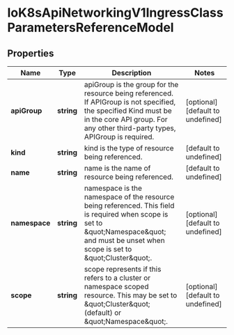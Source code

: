 # IoK8sApiNetworkingV1IngressClassParametersReferenceModel

## Properties

Name | Type | Description | Notes
------------ | ------------- | ------------- | -------------
**apiGroup** | **string** | apiGroup is the group for the resource being referenced. If APIGroup is not specified, the specified Kind must be in the core API group. For any other third-party types, APIGroup is required. | [optional] [default to undefined]
**kind** | **string** | kind is the type of resource being referenced. | [default to undefined]
**name** | **string** | name is the name of resource being referenced. | [default to undefined]
**namespace** | **string** | namespace is the namespace of the resource being referenced. This field is required when scope is set to \&quot;Namespace\&quot; and must be unset when scope is set to \&quot;Cluster\&quot;. | [optional] [default to undefined]
**scope** | **string** | scope represents if this refers to a cluster or namespace scoped resource. This may be set to \&quot;Cluster\&quot; (default) or \&quot;Namespace\&quot;. | [optional] [default to undefined]


